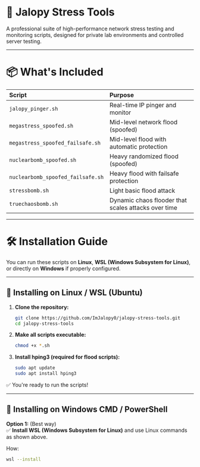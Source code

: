 # 🚀 Jalopy Stress Tools

A professional suite of high-performance network stress testing and monitoring scripts, designed for private lab environments and controlled server testing.

---

# 📦 What's Included

| Script | Purpose |
|:-------|:--------|
| `jalopy_pinger.sh` | Real-time IP pinger and monitor |
| `megastress_spoofed.sh` | Mid-level network flood (spoofed) |
| `megastress_spoofed_failsafe.sh` | Mid-level flood with automatic protection |
| `nuclearbomb_spoofed.sh` | Heavy randomized flood (spoofed) |
| `nuclearbomb_spoofed_failsafe.sh` | Heavy flood with failsafe protection |
| `stressbomb.sh` | Light basic flood attack |
| `truechaosbomb.sh` | Dynamic chaos flooder that scales attacks over time |

---

# 🛠 Installation Guide

You can run these scripts on **Linux**, **WSL (Windows Subsystem for Linux)**, or directly on **Windows** if properly configured.

---

## 📜 Installing on Linux / WSL (Ubuntu)

1. **Clone the repository:**
    ```bash
    git clone https://github.com/ImJalopy0/jalopy-stress-tools.git
    cd jalopy-stress-tools
    ```

2. **Make all scripts executable:**
    ```bash
    chmod +x *.sh
    ```

3. **Install hping3 (required for flood scripts):**
    ```bash
    sudo apt update
    sudo apt install hping3
    ```

✅ You're ready to run the scripts!

---

## 📜 Installing on Windows CMD / PowerShell

**Option 1:** (Best way)  
✅ **Install WSL (Windows Subsystem for Linux)** and use Linux commands as shown above.

How:
```bash
wsl --install
